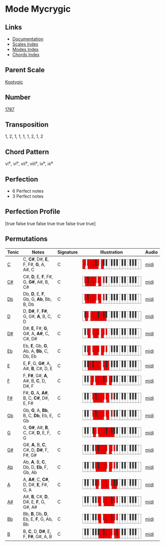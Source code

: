 # Mode Mycrygic

## Links

- [Documentation](README.md)
- [Scales Index](Scales.md)
- [Modes Index](Modes.md)
- [Chords Index](Chords.md)

## Parent Scale

[Koptygic](ScaleKoptygic.md)

## Number

[1787](https://ianring.com/musictheory/scales/1787)

## Transposition

1, 2, 1, 1, 1, 1, 2, 1, 2

## Chord Pattern

vi⁰, vi⁰, vii⁰, viii⁰, ix⁰, ix⁰

## Perfection

- 6 Perfect notes
- 3 Perfect notes

## Perfection Profile

[true false true false true true false true true]

## Permutations

| Tonic | Notes | Signature | Illustration | Audio |
|-------|-------|-----------|--------------|-------|
| [C](ModeCNaturalMycrygic.md) | C, **C#**, D#, **E**, F, F#, **G**, A, A#, C | C | ![CNaturalMycrygic](ModeCNaturalMycrygic.png) | [midi](https://github.com/edipermadi/music/blob/main/docs/ModeCNaturalMycrygic.mid?raw=true) |
| [C#](ModeCSharpMycrygic.md) | C#, **D**, E, **F**, F#, G, **G#**, A#, B, C# | C | ![CSharpMycrygic](ModeCSharpMycrygic.png) | [midi](https://github.com/edipermadi/music/blob/main/docs/ModeCSharpMycrygic.mid?raw=true) |
| [Db](ModeDFlatMycrygic.md) | Db, **D**, E, **F**, Gb, G, **Ab**, Bb, B, Db | C | ![DFlatMycrygic](ModeDFlatMycrygic.png) | [midi](https://github.com/edipermadi/music/blob/main/docs/ModeDFlatMycrygic.mid?raw=true) |
| [D](ModeDNaturalMycrygic.md) | D, **D#**, F, **F#**, G, G#, **A**, B, C, D | C | ![DNaturalMycrygic](ModeDNaturalMycrygic.png) | [midi](https://github.com/edipermadi/music/blob/main/docs/ModeDNaturalMycrygic.mid?raw=true) |
| [D#](ModeDSharpMycrygic.md) | D#, **E**, F#, **G**, G#, A, **A#**, C, C#, D# | C | ![DSharpMycrygic](ModeDSharpMycrygic.png) | [midi](https://github.com/edipermadi/music/blob/main/docs/ModeDSharpMycrygic.mid?raw=true) |
| [Eb](ModeEFlatMycrygic.md) | Eb, **E**, Gb, **G**, Ab, A, **Bb**, C, Db, Eb | C | ![EFlatMycrygic](ModeEFlatMycrygic.png) | [midi](https://github.com/edipermadi/music/blob/main/docs/ModeEFlatMycrygic.mid?raw=true) |
| [E](ModeENaturalMycrygic.md) | E, **F**, G, **G#**, A, A#, **B**, C#, D, E | C | ![ENaturalMycrygic](ModeENaturalMycrygic.png) | [midi](https://github.com/edipermadi/music/blob/main/docs/ModeENaturalMycrygic.mid?raw=true) |
| [F](ModeFNaturalMycrygic.md) | F, **F#**, G#, **A**, A#, B, **C**, D, D#, F | C | ![FNaturalMycrygic](ModeFNaturalMycrygic.png) | [midi](https://github.com/edipermadi/music/blob/main/docs/ModeFNaturalMycrygic.mid?raw=true) |
| [F#](ModeFSharpMycrygic.md) | F#, **G**, A, **A#**, B, C, **C#**, D#, E, F# | C | ![FSharpMycrygic](ModeFSharpMycrygic.png) | [midi](https://github.com/edipermadi/music/blob/main/docs/ModeFSharpMycrygic.mid?raw=true) |
| [Gb](ModeGFlatMycrygic.md) | Gb, **G**, A, **Bb**, B, C, **Db**, Eb, E, Gb | C | ![GFlatMycrygic](ModeGFlatMycrygic.png) | [midi](https://github.com/edipermadi/music/blob/main/docs/ModeGFlatMycrygic.mid?raw=true) |
| [G](ModeGNaturalMycrygic.md) | G, **G#**, A#, **B**, C, C#, **D**, E, F, G | C | ![GNaturalMycrygic](ModeGNaturalMycrygic.png) | [midi](https://github.com/edipermadi/music/blob/main/docs/ModeGNaturalMycrygic.mid?raw=true) |
| [G#](ModeGSharpMycrygic.md) | G#, **A**, B, **C**, C#, D, **D#**, F, F#, G# | C | ![GSharpMycrygic](ModeGSharpMycrygic.png) | [midi](https://github.com/edipermadi/music/blob/main/docs/ModeGSharpMycrygic.mid?raw=true) |
| [Ab](ModeAFlatMycrygic.md) | Ab, **A**, B, **C**, Db, D, **Eb**, F, Gb, Ab | C | ![AFlatMycrygic](ModeAFlatMycrygic.png) | [midi](https://github.com/edipermadi/music/blob/main/docs/ModeAFlatMycrygic.mid?raw=true) |
| [A](ModeANaturalMycrygic.md) | A, **A#**, C, **C#**, D, D#, **E**, F#, G, A | C | ![ANaturalMycrygic](ModeANaturalMycrygic.png) | [midi](https://github.com/edipermadi/music/blob/main/docs/ModeANaturalMycrygic.mid?raw=true) |
| [A#](ModeASharpMycrygic.md) | A#, **B**, C#, **D**, D#, E, **F**, G, G#, A# | C | ![ASharpMycrygic](ModeASharpMycrygic.png) | [midi](https://github.com/edipermadi/music/blob/main/docs/ModeASharpMycrygic.mid?raw=true) |
| [Bb](ModeBFlatMycrygic.md) | Bb, **B**, Db, **D**, Eb, E, **F**, G, Ab, Bb | C | ![BFlatMycrygic](ModeBFlatMycrygic.png) | [midi](https://github.com/edipermadi/music/blob/main/docs/ModeBFlatMycrygic.mid?raw=true) |
| [B](ModeBNaturalMycrygic.md) | B, **C**, D, **D#**, E, F, **F#**, G#, A, B | C | ![BNaturalMycrygic](ModeBNaturalMycrygic.png) | [midi](https://github.com/edipermadi/music/blob/main/docs/ModeBNaturalMycrygic.mid?raw=true) |
